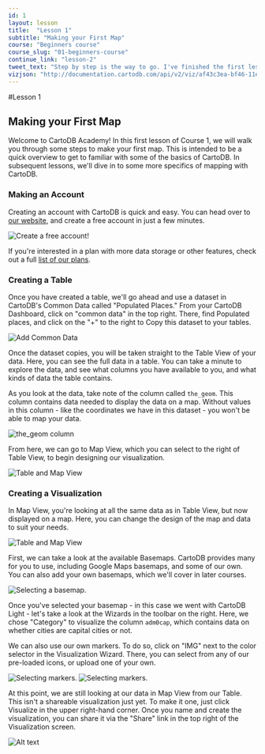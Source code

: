 ```yaml
---
id: 1
layout: lesson
title:  "Lesson 1"
subtitle: "Making your First Map"
course: "Beginners course"
course_slug: "01-beginners-course"
continue_link: "lesson-2"
tweet_text: "Step by step is the way to go. I've finished the first lesson of the map academy. Check it out"
vizjson: "http://documentation.cartodb.com/api/v2/viz/af43c3ea-bf46-11e3-8153-0edbca4b5057/viz.json"
---
```


#Lesson 1
## Making your First Map 

Welcome to CartoDB Academy! In this first lesson of Course 1, we will walk you through some steps to make your first map. This is intended to be a quick overview to get to familiar with some of the basics of CartoDB. In subsequent lessons, we'll dive in to some more specifics of mapping with CartoDB.

### Making an Account
Creating an account with CartoDB is quick and easy. You can head over to [our website](https://cartodb.com/), and create a free account in just a few minutes. 

![Create a free account!](/img/lesson1/createaccount.png)

If you're interested in a plan with more data storage or other features, check out a full [list of our plans](http://cartodb.com/pricing/). 

### Creating a Table
Once you have created a table, we'll go ahead and use a dataset in CartoDB's Common Data called "Populated Places." From your CartoDB Dashboard, click on "common data" in the top right. There, find Populated places, and click on the "+" to the right to Copy this dataset to your tables.

![Add Common Data](/img/lesson1/commondata.png)

Once the dataset copies, you will be taken straight to the Table View of your data. Here, you can see the full data in a table. You can take a minute to explore the data, and see what columns you have available to you, and what kinds of data the table contains. 

As you look at the data, take note of the column called `the_geom`. This column contains data needed to display the data on a map. Without values in this column - like the coordinates we have in this dataset - you won't be able to map your data.

![the_geom column](/img/lesson1/the_geom.png)

From here, we can go to Map View, which you can select to the right of Table View, to begin designing our visualization. 

![Table and Map View](/img/lesson1/table_map_view.png)

### Creating a Visualization

In Map View, you're looking at all the same data as in Table View, but now displayed on a map. Here, you can change the design of the map and data to suit your needs.

![Table and Map View](/img/lesson1/mapview.png)

First, we can take a look at the available Basemaps. CartoDB provides many for you to use, including Google Maps basemaps, and some of our own. You can also add your own basemaps, which we'll cover in later courses. 

![Selecting a basemap.](/img/lesson1/basemaps.png)

Once you've selected your basemap - in this case we went with CartoDB Light -  let's take a look at the Wizards in the toolbar on the right. Here, we chose "Category" to visualize the column `adm0cap`, which contains data on whether cities are capital cities or not.

We can also use our own markers. To do so, click on "IMG" next to the color selector in the Visualization Wizard. There, you can select from any of our pre-loaded icons, or upload one of your own. 

![Selecting markers.](/img/lesson1/selectimg.png)
![Selecting markers.](/img/lesson1/markeroptions.png)

At this point, we are still looking at our data in Map View from our Table. This isn't a shareable visualization just yet. To make it one, just click Visualize in the upper right-hand corner. Once you name and create the visualization, you can share it via the "Share" link in the top right of the Visualization screen. 

![Alt text](/path/to/img.jpg)
